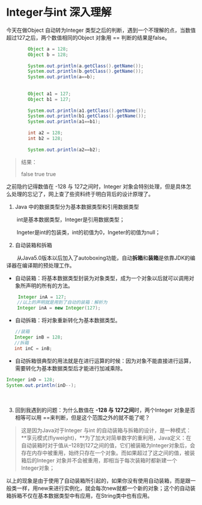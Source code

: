 # Integer与int 深入理解

今天在做Object 自动转为Integer 类型之后的判断，遇到一个不理解的点，当数值超过127之后，两个数值相同的Object 对象用 == 判断的结果是false。

```java
        Object a = 128;
        Object b = 128;
        
        System.out.println(a.getClass().getName());
        System.out.println(b.getClass().getName());
        System.out.println(a==b);
        
        
        Object a1 = 127;
        Object b1 = 127;
        
        System.out.println(a1.getClass().getName());
        System.out.println(b1.getClass().getName());
        System.out.println(a1==b1);
       
        int a2 = 128;
        int b2 = 128;
        
        System.out.println(a2==b2);
```

>   结果：
>
>   false
>   true
>   true

之前隐约记得数值在 -128 与 127之间时，Integer 对象会特别处理，但是具体怎么处理的忘记了，网上查了些资料终于明白背后的设计原理了。



1.  Java 中的数据类型分为基本数据类型和引用数据类型

　　int是基本数据类型，Integer是引用数据类型；

　　Ingeter是int的包装类，int的初值为0，Ingeter的初值为null；

2.  自动装箱和拆箱 

　　从Java5.0版本以后加入了autoboxing功能，自动**拆箱**和**装箱**是依靠JDK的编译器在编译期的预处理工作。

-   自动装箱：将基本数据类型封装为对象类型，成为一个对象以后就可以调用对象所声明的所有的方法。

```java
　　 Integer inA = 127;
    //以上的声明就是用到了自动的装箱：解析为
    Integer inA = new Integer(127);
```

-   自动拆箱：将对象重新转化为基本数据类型。

```java
　　//装箱
   Integer inB = 128;
   //拆箱
   int inC = inB;
```

-   自动拆箱很典型的用法就是在进行运算的时候：因为对象不能直接进行运算，需要转化为基本数据类型后才能进行加减乘除。

```java
Integer inD = 128;
System.out.println(inD--);
```

　　

3.  回到我遇到的问题：为什么数值在 **-128 与 127之间**时，两个Integer 对象是否相等可以用 ==来判断，但是这个范围之外的就不能了呢？

>   这是因为Java对于Integer 与int 的自动装箱与拆箱的设计，是一种模式：**享元模式(flyweight)，**为了加大对简单数字的重利用，Java定义：在自动装箱时对于值从–128到127之间的值，它们被装箱为Integer对象后，会存在内存中被重用，始终只存在一个对象。而如果超过了这之间的值，被装箱后的Integer 对象并不会被重用，即相当于每次装箱时都新建一个 Integer对象；

以上的现象是由于使用了自动装箱所引起的，如果你没有使用自动装箱，而是跟一般类一样，用new来进行实例化，就会每次new就都一个新的对象；这个的自动装箱拆箱不仅在基本数据类型中有应用，在String类中也有应用。


